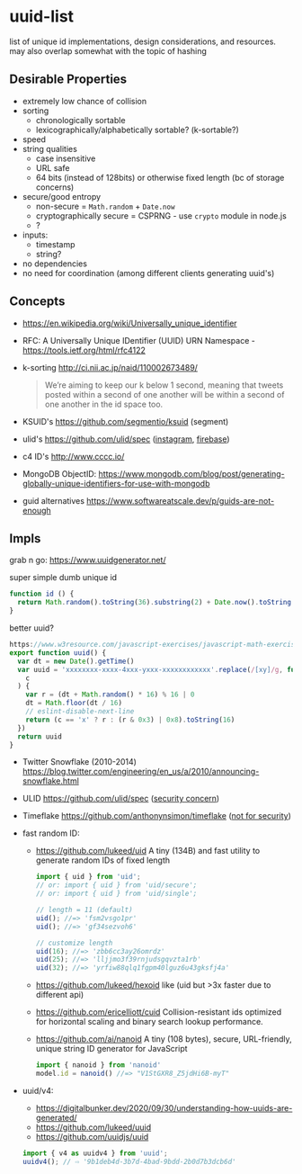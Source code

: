 # uuid-list

list of unique id implementations, design considerations, and resources. may also overlap somewhat with the topic of hashing

## Desirable Properties

- extremely low chance of collision
- sorting
  - chronologically sortable
  - lexicographically/alphabetically sortable? (k-sortable?)
- speed
- string qualities
  - case insensitive
  - URL safe
  - 64 bits (instead of 128bits) or otherwise fixed length (bc of storage concerns)
- secure/good entropy
  - non-secure = `Math.random` + `Date.now`
  - cryptographically secure = CSPRNG - use `crypto` module in node.js
  - ?
- inputs:
  - timestamp
  - string?
- no dependencies
- no need for coordination (among different clients generating uuid's)
  
## Concepts

- https://en.wikipedia.org/wiki/Universally_unique_identifier
- RFC: A Universally Unique IDentifier (UUID) URN Namespace - https://tools.ietf.org/html/rfc4122
- k-sorting http://ci.nii.ac.jp/naid/110002673489/

    > We’re aiming to keep our k below 1 second, meaning that tweets posted within a second of one another will be within a second of one another in the id space too.

- KSUID's https://github.com/segmentio/ksuid (segment)
- ulid's https://github.com/ulid/spec ([instagram](http://instagram-engineering.tumblr.com/post/10853187575/sharding-ids-at-instagram), [firebase](https://firebase.googleblog.com/2015/02/the-2120-ways-to-ensure-unique_68.html))
- c4 ID's http://www.cccc.io/
- MongoDB ObjectID: https://www.mongodb.com/blog/post/generating-globally-unique-identifiers-for-use-with-mongodb
- guid alternatives https://www.softwareatscale.dev/p/guids-are-not-enough


## Impls

grab n go: https://www.uuidgenerator.net/

super simple dumb unique id

```js
function id () {
  return Math.random().toString(36).substring(2) + Date.now().toString(36);
}
```

better uuid?

```js
https://www.w3resource.com/javascript-exercises/javascript-math-exercise-23.php
export function uuid() {
  var dt = new Date().getTime()
  var uuid = 'xxxxxxxx-xxxx-4xxx-yxxx-xxxxxxxxxxxx'.replace(/[xy]/g, function(
    c
  ) {
    var r = (dt + Math.random() * 16) % 16 | 0
    dt = Math.floor(dt / 16)
    // eslint-disable-next-line
    return (c == 'x' ? r : (r & 0x3) | 0x8).toString(16)
  })
  return uuid
}
```


- Twitter Snowflake (2010-2014) https://blog.twitter.com/engineering/en_us/a/2010/announcing-snowflake.html
- ULID https://github.com/ulid/spec ([security concern](https://news.ycombinator.com/item?id=25871981))
- Timeflake https://github.com/anthonynsimon/timeflake ([not for security](https://news.ycombinator.com/item?id=25872009))
- fast random ID: 
  - https://github.com/lukeed/uid A tiny (134B) and fast utility to generate random IDs of fixed length
    
    ```js
    import { uid } from 'uid';
    // or: import { uid } from 'uid/secure';
    // or: import { uid } from 'uid/single';

    // length = 11 (default)
    uid(); //=> 'fsm2vsgo1pr'
    uid(); //=> 'gf34sezvoh6'

    // customize length
    uid(16); //=> 'zbb6cc3ay26omrdz'
    uid(25); //=> 'lljjmo3f39rnjudsgqvzta1rb'
    uid(32); //=> 'yrfiw88qlq1fgpm40lguz6u43gksfj4a'
    ```
  - https://github.com/lukeed/hexoid like (uid but >3x faster due to different api)
  - https://github.com/ericelliott/cuid Collision-resistant ids optimized for horizontal scaling and binary search lookup performance.
  - https://github.com/ai/nanoid A tiny (108 bytes), secure, URL-friendly, unique string ID generator for JavaScript
    
    ```js
    import { nanoid } from 'nanoid'
    model.id = nanoid() //=> "V1StGXR8_Z5jdHi6B-myT"
    ```
- uuid/v4:
  - https://digitalbunker.dev/2020/09/30/understanding-how-uuids-are-generated/
  - https://github.com/lukeed/uuid
  - https://github.com/uuidjs/uuid
  
  ```js
  import { v4 as uuidv4 } from 'uuid';
  uuidv4(); // ⇨ '9b1deb4d-3b7d-4bad-9bdd-2b0d7b3dcb6d'
  ```
